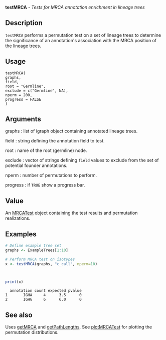 **testMRCA** - *Tests for MRCA annotation enrichment in lineage trees*

Description
--------------------

`testMRCA` performs a permutation test on a set of lineage trees to determine
the significance of an annotation's association with the MRCA position of the lineage
trees.


Usage
--------------------
```
testMRCA(
graphs,
field,
root = "Germline",
exclude = c("Germline", NA),
nperm = 200,
progress = FALSE
)
```

Arguments
-------------------

graphs
:   list of igraph object containing annotated lineage trees.

field
:   string defining the annotation field to test.

root
:   name of the root (germline) node.

exclude
:   vector of strings defining `field` values to exclude from the
set of potential founder annotations.

nperm
:   number of permutations to perform.

progress
:   if `TRUE` show a progress bar.




Value
-------------------

An [MRCATest](MRCATest-class.md) object containing the test results and permutation
realizations.



Examples
-------------------

```R
# Define example tree set
graphs <- ExampleTrees[1:10]

# Perform MRCA test on isotypes
x <- testMRCA(graphs, "c_call", nperm=10)

```


```


```


```R
print(x)

```


```
  annotation count expected pvalue
1       IGHA     4      3.5      0
2       IGHG     6      6.0      0

```



See also
-------------------

Uses [getMRCA](getMRCA.md) and [getPathLengths](getPathLengths.md). 
See [plotMRCATest](plotMRCATest.md) for plotting the permutation distributions.






